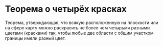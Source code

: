# Теорема о четырёх красках
Теорема, утверждающая, что всякую расположенную на плоскости или на сфере карту можно раскрасить не более чем четырьмя разными цветами (красками) так, чтобы любые две области с общим участком границы имели разный цвет.
